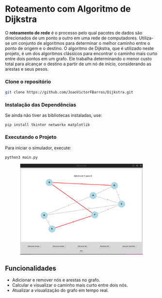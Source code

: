# Roteamento com Algoritmo de Dijkstra

O **roteamento de rede** é o processo pelo qual pacotes de dados são direcionados de um ponto a outro em uma rede de computadores. Utiliza-se um conjunto de algoritmos para determinar o melhor caminho entre o ponto de origem e o destino. O algoritmo de Dijkstra, que é utilizado neste projeto, é um dos algoritmos clássicos para encontrar o caminho mais curto entre dois pontos em um grafo. Ele trabalha determinando o menor custo total para alcançar o destino a partir de um nó de início, considerando as arestas e seus pesos.

### Clone o repositório
```bash
git clone https://github.com/JoaoVictorFBarros/Dijkstra.git
```


### Instalação das Dependências

Se ainda não tiver as bibliotecas instaladas, use:

```
pip install tkinter networkx matplotlib
```

### Executando o Projeto

Para iniciar o simulador, execute:

```
python3 main.py
```
<div align="center">
<img src=print.png width=80%>
</div>

## Funcionalidades

- Adicionar e remover nós e arestas no grafo.
- Calcular e visualizar o caminho mais curto entre dois nós.
- Atualizar a visualização do grafo em tempo real.
